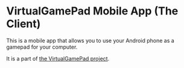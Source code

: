 # VirtualGamePad Mobile App (The Client)

This is a mobile app that allows you to use your Android phone as a gamepad for your computer.

It is a part of [the VirtualGamePad project](https://kitswas.github.io/VirtualGamePad/).

